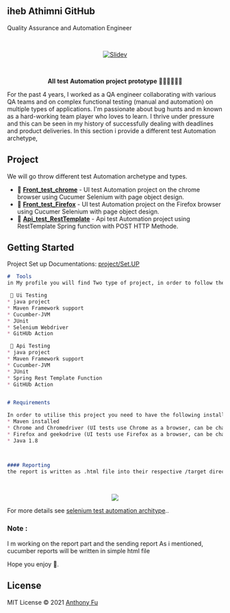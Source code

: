 ## iheb Athimni GitHub 
Quality Assurance and Automation Engineer

<br>
<p align="center">
<a href="https://testexecution.wixsite.com/ihebathimni" target="_blank">
<img src="https://miro.medium.com/max/1400/0*WYN3rttxR4q4zJ7z.png" alt="Slidev" />
</a>
</p>
</br>

<p align="center">
 <b>All</b> <b>test</b> <b>Automation</b>  <b>project</b>  <b>prototype</b>  🧑‍💻👩‍💻👨‍💻
</p>


For the past 4 years, I worked as a QA engineer collaborating with various QA teams and on complex functional testing (manual and automation) on multiple types of applications.
I'm passionate about bug hunts and m known as a hard-working team player who loves to learn. 
I thrive under pressure and this can be seen in my history of successfully dealing with deadlines and product deliveries.
In this section i provide a different test Automation archetype, 

## Project 
  
We will go throw different test Automation archetype and types. 

- 🌟 [**Front_test_chrome**](https://github.com/iheb-athimni/Front_test_chrome) - UI test Automation project on the chrome browser using Cucumer Selenium with page object design.
- 🌟 [**Front_test_Firefox**](https://github.com/iheb-athimni/Front_test_Firefox) - UI test Automation project on the Firefox browser using Cucumer Selenium with page object design.
- 🌟 [**Api_test_RestTemplate**](https://github.com/iheb-athimni/Api_test_RestTemplate) - Api test Automation project using RestTemplate Spring function with POST HTTP Methode.


## Getting Started
Project Set up Documentations: [project/Set.UP](https://testexecution.wixsite.com/ihebathimni/post/selenium-maven-test-automation-project)


```markdown
#  Tools
in My profile you will find Two type of project, in order to follow the prototype you need to have :

 🌟 Ui Testing 
* java project
* Maven Framework support
* Cucumber-JVM
* JUnit
* Selenium Webdriver
* GitHUb Action

 🌟 Api Testing 
* java project
* Maven Framework support
* Cucumber-JVM
* JUnit
* Spring Rest Template Function
* GitHUb Action


# Requirements

In order to utilise this project you need to have the following installed locally:
* Maven installed 
* Chrome and Chromedriver (UI tests use Chrome as a browser, can be changed in config)
* Firefox and geekodrive (UI tests use Firefox as a browser, can be changed in config)
* Java 1.8



#### Reporting
the report is written as .html file into their respective /target directories after a successful run.
```

<br>
<p align="center">
<a href="https://testexecution.wixsite.com/ihebathimni/post/selenium-maven-test-automation-project" target="_blank">
<img src="https://i.giphy.com/media/349qKnoIBHK1i/giphy.gif" />
</a>
</p>

For more details see [selenium test automation architype](https://testexecution.wixsite.com/ihebathimni/post/selenium-maven-test-automation-project)..

### Note :
I m working on the report part and the sending report As i mentioned, cucumber reports will be written in simple html file 

Hope you enjoy 🙂.

## License

MIT License © 2021 [Anthony Fu](https://github.com/antfu)

